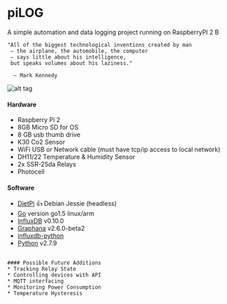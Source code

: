 # piLOG
A simple automation and data logging project running on RaspberryPI 2 B 

```
"All of the biggest technological inventions created by man
 – the airplane, the automobile, the computer
 – says little about his intelligence, 
 but speaks volumes about his laziness."

  – Mark Kennedy
```

![alt tag](https://cloud.githubusercontent.com/assets/6418211/11865164/2171f954-a457-11e5-9d46-30fb8d9537a2.png)


#### Hardware 
* Raspberry Pi 2
* 8GB Micro SD for OS
* 8 GB usb thumb drive
* K30 Co2 Sensor
* WiFi USB or Network cable (must have tcp/ip access to local network)
* DH11/22 Temperature & Humidity Sensor
* 2x SSR-25da Relays
* Photocell


#### Software
* [DietPi](https://github.com/Fourdee/DietPi) :+1: Debian Jessie (headless)
* [Go](https://github.com/golang/go) version go1.5 linux/arm
* [InfluxDB](https://influxdata.com/) v0.10.0
* [Graphana](http://grafana.org/) v2.6.0-beta2
* [influxdb-python](https://github.com/influxdb/influxdb-python)
* [Python](https://www.python.org/) v2.7.9

##

```
#### Possible Future Additions
* Tracking Relay State
* Controlling devices with API
* MQTT interfacing
* Monitoring Power Consumption
* Temperature Hysteresis
